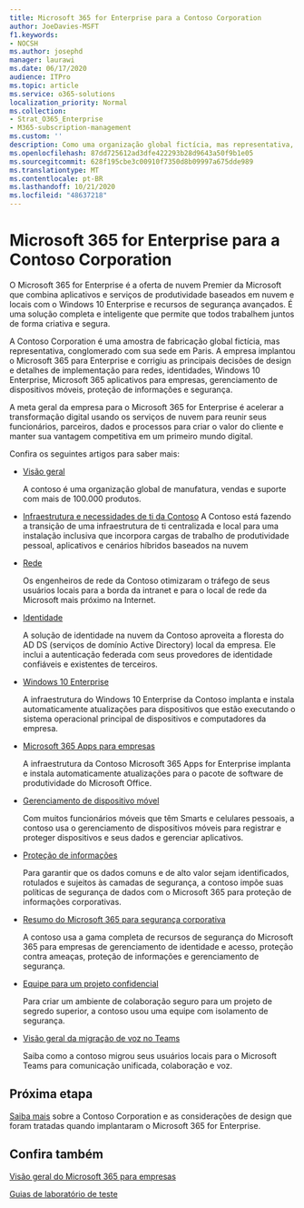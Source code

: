 ```yaml
---
title: Microsoft 365 for Enterprise para a Contoso Corporation
author: JoeDavies-MSFT
f1.keywords:
- NOCSH
ms.author: josephd
manager: laurawi
ms.date: 06/17/2020
audience: ITPro
ms.topic: article
ms.service: o365-solutions
localization_priority: Normal
ms.collection:
- Strat_O365_Enterprise
- M365-subscription-management
ms.custom: ''
description: Como uma organização global fictícia, mas representativa, adotou o Microsoft 365 para empresas.
ms.openlocfilehash: 87dd725612ad3dfe422293b28d9643a50f9b1e05
ms.sourcegitcommit: 628f195cbe3c00910f7350d8b09997a675dde989
ms.translationtype: MT
ms.contentlocale: pt-BR
ms.lasthandoff: 10/21/2020
ms.locfileid: "48637218"
---
```

# <a name="microsoft-365-for-enterprise-for-contoso-corporation"></a>Microsoft 365 for Enterprise para a Contoso Corporation

O Microsoft 365 for Enterprise é a oferta de nuvem Premier da Microsoft que combina aplicativos e serviços de produtividade baseados em nuvem e locais com o Windows 10 Enterprise e recursos de segurança avançados. É uma solução completa e inteligente que permite que todos trabalhem juntos de forma criativa e segura.

A Contoso Corporation é uma amostra de fabricação global fictícia, mas representativa, conglomerado com sua sede em Paris. A empresa implantou o Microsoft 365 para Enterprise e corrigiu as principais decisões de design e detalhes de implementação para redes, identidades, Windows 10 Enterprise, Microsoft 365 aplicativos para empresas, gerenciamento de dispositivos móveis, proteção de informações e segurança.

A meta geral da empresa para o Microsoft 365 for Enterprise é acelerar a transformação digital usando os serviços de nuvem para reunir seus funcionários, parceiros, dados e processos para criar o valor do cliente e manter sua vantagem competitiva em um primeiro mundo digital.

Confira os seguintes artigos para saber mais:

- [Visão geral](contoso-overview.md)

  A contoso é uma organização global de manufatura, vendas e suporte com mais de 100.000 produtos.

- [Infraestrutura e necessidades de ti da Contoso](contoso-infra-needs.md) A Contoso está fazendo a transição de uma infraestrutura de ti centralizada e local para uma instalação inclusiva que incorpora cargas de trabalho de produtividade pessoal, aplicativos e cenários híbridos baseados na nuvem

- [Rede](contoso-networking.md)

  Os engenheiros de rede da Contoso otimizaram o tráfego de seus usuários locais para a borda da intranet e para o local de rede da Microsoft mais próximo na Internet.

- [Identidade](contoso-identity.md)

  A solução de identidade na nuvem da Contoso aproveita a floresta do AD DS (serviços de domínio Active Directory) local da empresa. Ele inclui a autenticação federada com seus provedores de identidade confiáveis e existentes de terceiros.

- [Windows 10 Enterprise](contoso-win10.md)

  A infraestrutura do Windows 10 Enterprise da Contoso implanta e instala automaticamente atualizações para dispositivos que estão executando o sistema operacional principal de dispositivos e computadores da empresa.

- [Microsoft 365 Apps para empresas](contoso-o365pp.md)

  A infraestrutura da Contoso Microsoft 365 Apps for Enterprise implanta e instala automaticamente atualizações para o pacote de software de produtividade do Microsoft Office.

- [Gerenciamento de dispositivo móvel](contoso-mdm.md)

  Com muitos funcionários móveis que têm Smarts e celulares pessoais, a contoso usa o gerenciamento de dispositivos móveis para registrar e proteger dispositivos e seus dados e gerenciar aplicativos.

- [Proteção de informações](contoso-info-protect.md)

  Para garantir que os dados comuns e de alto valor sejam identificados, rotulados e sujeitos às camadas de segurança, a contoso impõe suas políticas de segurança de dados com o Microsoft 365 para proteção de informações corporativas.

- [Resumo do Microsoft 365 para segurança corporativa](contoso-security-summary.md)

  A contoso usa a gama completa de recursos de segurança do Microsoft 365 para empresas de gerenciamento de identidade e acesso, proteção contra ameaças, proteção de informações e gerenciamento de segurança.

- [Equipe para um projeto confidencial](../solutions/contoso-team-for-top-secret-project.md)

  Para criar um ambiente de colaboração seguro para um projeto de segredo superior, a contoso usou uma equipe com isolamento de segurança.

- [Visão geral da migração de voz no Teams](https://docs.microsoft.com/MicrosoftTeams/voice-case-study-overview)

  Saiba como a contoso migrou seus usuários locais para o Microsoft Teams para comunicação unificada, colaboração e voz.

## <a name="next-step"></a>Próxima etapa

[Saiba mais](contoso-overview.md) sobre a Contoso Corporation e as considerações de design que foram tratadas quando implantaram o Microsoft 365 for Enterprise.


## <a name="see-also"></a>Confira também

[Visão geral do Microsoft 365 para empresas](microsoft-365-overview.md)

[Guias de laboratório de teste](m365-enterprise-test-lab-guides.md)
